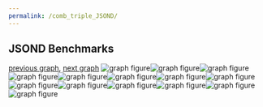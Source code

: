 ```yaml
---
permalink: /comb_triple_JSOND/
---
```



 ## JSOND Benchmarks

[previous graph](../comb_triple_H/), [next graph](../comb_quadruple_A/)
![graph figure](./images/triple/JSOND/JSOND-AVL_box.png)![graph figure](./images/triple/JSOND/JSOND-A_box.png)![graph figure](./images/triple/JSOND/JSOND-CYPHERD_box.png)![graph figure](./images/triple/JSOND/JSOND-EGG_box.png)![graph figure](./images/triple/JSOND/JSOND-FACE_box.png)![graph figure](./images/triple/JSOND/JSOND-FLOYD_box.png)![graph figure](./images/triple/JSOND/JSOND-F_box.png)![graph figure](./images/triple/JSOND/JSOND-H_box.png)![graph figure](./images/triple/JSOND/JSOND-JSOND_box.png)![graph figure](./images/triple/JSOND/JSOND-K_box.png)![graph figure](./images/triple/JSOND/JSOND-O_box.png)![graph figure](./images/triple/JSOND/JSOND-PDFD_box.png)![graph figure](./images/triple/JSOND/JSOND-RB_box.png)![graph figure](./images/triple/JSOND/JSOND-ROD_box.png)
